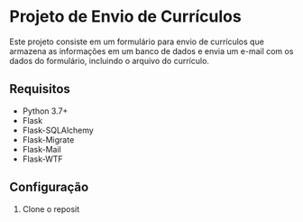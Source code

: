 # Projeto de Envio de Currículos

Este projeto consiste em um formulário para envio de currículos que armazena as informações em um banco de dados e envia um e-mail com os dados do formulário, incluindo o arquivo do currículo.

## Requisitos

- Python 3.7+
- Flask
- Flask-SQLAlchemy
- Flask-Migrate
- Flask-Mail
- Flask-WTF

## Configuração

1. Clone o reposit
